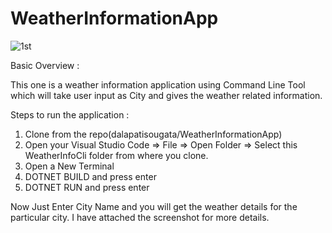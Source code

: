 # WeatherInformationApp




![1st](https://user-images.githubusercontent.com/40000689/222959830-22f32fe8-bcc3-4579-920c-4e400078c04e.PNG)





Basic Overview :

This one is a weather information application using Command Line Tool which will take user
input as City and gives the weather related information.

Steps to run the application :
1. Clone from the repo(dalapatisougata/WeatherInformationApp)
2. Open your Visual Studio Code => File => Open Folder => Select this WeatherInfoCli folder from where you clone.
3. Open a New Terminal 
4. DOTNET BUILD and press enter
5. DOTNET RUN and press enter



Now Just Enter City Name and you will get the weather details for the particular city. I have attached the screenshot for more details.
